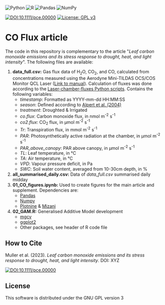 ![Python](https://img.shields.io/badge/python-3670A0?style=for-the-badge&logo=python&logoColor=ffdd54)
![R](https://img.shields.io/badge/r-%23276DC3.svg?style=for-the-badge&logo=r&logoColor=white)
![Pandas](https://img.shields.io/badge/pandas-%23150458.svg?style=for-the-badge&logo=pandas&logoColor=white)
![NumPy](https://img.shields.io/badge/numpy-%23013243.svg?style=for-the-badge&logo=numpy&logoColor=white)


[![DOI:10.1111/pce.00000](http://img.shields.io/badge/DOI-10.1111/pce.00000-a7d37d.svg)](https://doi.org/10.1111/pce.00000)
[![License: GPL v3](https://img.shields.io/badge/License-GPLv3-blue.svg)](https://www.gnu.org/licenses/gpl-3.0)

# CO Flux article

The code in this repository is complementary to the article "*Leaf carbon monoxide emissions and its stress response to drought, heat, and light intensity*". The following files are available:

1. **data_full.csv:** Gas flux data of H<sub>2</sub>O, CO<sub>2</sub>, and CO, calculated from concentrations measured using the Aerodyne Mini-TILDAS OCS/COS Monitor QCL Laser ([Link to manual](https://www.aerodyne.com/wp-content/uploads/2021/11/OCS_COS.pdf)). Calculation of fluxes was done according to the [Laser-chamber-fluxes Python scripts](https://github.com/kebasaa/Laser-chamber-fluxes). Contains the following variables:
    - _timestamp_: Formatted as YYYY-mm-dd HH:MM:SS
	- _season_: Defined according to [Alpert et al. (2004)](https://doi.org/10.1002/joc.1037)
	- _treatment_: Droughted & Irrigated
	- _co.flux_: Carbon monoxide flux, in nmol m<sup>-2</sup> s<sup>-1</sup>
	- _co2.flux_: CO<sub>2</sub> flux, in μmol m<sup>-2</sup> s<sup>-1</sup>
	- _Tr_: Transpiration flux, in mmol m<sup>-2</sup> s<sup>-1</sup>
	- _PAR_: Photosynthetically active radiation at the chamber, in μmol m<sup>-2</sup> s<sup>-1</sup>
    - _PAR_above_canopy_: PAR above canopy, in μmol m<sup>-2</sup> s<sup>-1</sup>
	- _TL_: Leaf temperature, in °C
	- _TA_: Air temperature, in °C
	- _VPD_: Vapour pressure deficit, in Pa
	- _SWC_: Soil water content, averaged from 10-30cm depth, in %
2. **all_summarised_daily.csv:** Data of *data_full.csv* summarised daily midday
3. **01_CO_figures.ipynb:** Used to create figures for the main article and supplement. Dependencies are:
    - [Pandas](https://pandas.pydata.org/)
    - [Numpy](https://numpy.org/)
    - [Plotnine](https://plotnine.readthedocs.io/en/stable/) & [Mizani](https://plotnine.readthedocs.io/en/stable/tutorials/miscellaneous-manipulating-date-breaks-and-date-labels.html)
4. **02_GAM.R:** Generalised Additive Model development
    - [mgcv](https://cran.r-project.org/web/packages/mgcv/index.html)
	- [ggplot2](https://ggplot2.tidyverse.org/)
	- Other packages, see header of R code file

## How to Cite

Muller et al. (2023). *Leaf carbon monoxide emissions and its stress response to drought, heat, and light intensity*. DOI: XYZ

[![DOI:10.1111/pce.00000](http://img.shields.io/badge/DOI-10.1111/pce.00000-a7d37d.svg)](https://doi.org/10.1111/pce.00000)

## License

This software is distributed under the GNU GPL version 3

